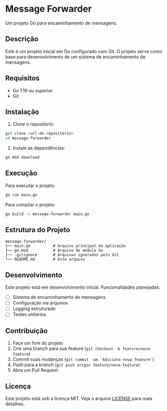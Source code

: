 # Message Forwarder

Um projeto Go para encaminhamento de mensagens.

## Descrição

Este é um projeto inicial em Go configurado com Git. O projeto serve como base para desenvolvimento de um sistema de encaminhamento de mensagens.

## Requisitos

- Go 1.19 ou superior
- Git

## Instalação

1. Clone o repositório:
```bash
git clone <url-do-repositorio>
cd message-forwarder
```

2. Instale as dependências:
```bash
go mod download
```

## Execução

Para executar o projeto:

```bash
go run main.go
```

Para compilar o projeto:

```bash
go build -o message-forwarder main.go
```

## Estrutura do Projeto

```
message-forwarder/
├── main.go          # Arquivo principal da aplicação
├── go.mod           # Arquivo de módulo Go
├── .gitignore       # Arquivos ignorados pelo Git
└── README.md        # Este arquivo
```

## Desenvolvimento

Este projeto está em desenvolvimento inicial. Funcionalidades planejadas:

- [ ] Sistema de encaminhamento de mensagens
- [ ] Configuração via arquivos
- [ ] Logging estruturado
- [ ] Testes unitários

## Contribuição

1. Faça um fork do projeto
2. Crie uma branch para sua feature (`git checkout -b feature/nova-feature`)
3. Commit suas mudanças (`git commit -am 'Adiciona nova feature'`)
4. Push para a branch (`git push origin feature/nova-feature`)
5. Abra um Pull Request

## Licença

Este projeto está sob a licença MIT. Veja o arquivo [LICENSE](LICENSE) para mais detalhes.
